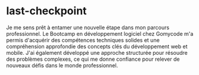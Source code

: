 # last-checkpoint

Je me sens prêt à entamer une nouvelle étape dans mon parcours professionnel. Le Bootcamp en développement logiciel chez Gomycode m'a permis d'acquérir des compétences techniques solides et une compréhension approfondie des concepts clés du développement web et mobile. J'ai également développé une approche structurée pour résoudre des problèmes complexes, ce qui me donne confiance pour relever de nouveaux défis dans le monde professionnel.
